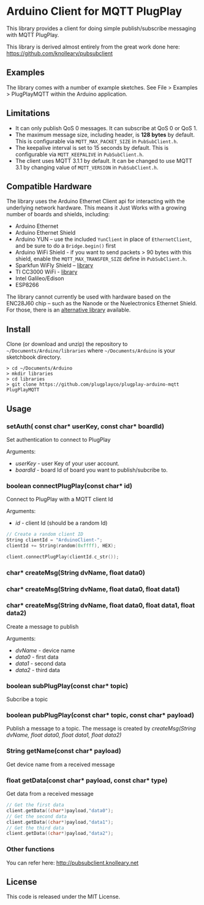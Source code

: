 # Arduino Client for MQTT PlugPlay

This library provides a client for doing simple publish/subscribe messaging with MQTT PlugPlay.

This library is derived almost entirely from the great work done here: https://github.com/knolleary/pubsubclient

## Examples

The library comes with a number of example sketches. See File > Examples > PlugPlayMQTT
within the Arduino application.

## Limitations

 - It can only publish QoS 0 messages. It can subscribe at QoS 0 or QoS 1.
 - The maximum message size, including header, is **128 bytes** by default. This
   is configurable via `MQTT_MAX_PACKET_SIZE` in `PubSubClient.h`.
 - The keepalive interval is set to 15 seconds by default. This is configurable
   via `MQTT_KEEPALIVE` in `PubSubClient.h`.
 - The client uses MQTT 3.1.1 by default. It can be changed to use MQTT 3.1 by
   changing value of `MQTT_VERSION` in `PubSubClient.h`.

## Compatible Hardware

The library uses the Arduino Ethernet Client api for interacting with the
underlying network hardware. This means it Just Works with a growing number of
boards and shields, including:

 - Arduino Ethernet
 - Arduino Ethernet Shield
 - Arduino YUN – use the included `YunClient` in place of `EthernetClient`, and
   be sure to do a `Bridge.begin()` first
 - Arduino WiFi Shield - if you want to send packets > 90 bytes with this shield,
   enable the `MQTT_MAX_TRANSFER_SIZE` define in `PubSubClient.h`.
 - Sparkfun WiFly Shield – [library](https://github.com/dpslwk/WiFly)
 - TI CC3000 WiFi - [library](https://github.com/sparkfun/SFE_CC3000_Library)
 - Intel Galileo/Edison
 - ESP8266

The library cannot currently be used with hardware based on the ENC28J60 chip –
such as the Nanode or the Nuelectronics Ethernet Shield. For those, there is an
[alternative library](https://github.com/njh/NanodeMQTT) available.

## Install

Clone (or download and unzip) the repository to `~/Documents/Arduino/libraries`
where `~/Documents/Arduino` is your sketchbook directory.

    > cd ~/Documents/Arduino
    > mkdir libraries
    > cd libraries
    > git clone https://github.com/plugplayco/plugplay-arduino-mqtt PlugPlayMQTT

## Usage

### setAuth( const char* userKey, const char* boardId)

Set authentication to connect to PlugPlay

Arguments: 
- *userKey* - user Key of your user account.
- *boardId* - board Id of board you want to publish/subcribe to.

### boolean connectPlugPlay(const char* id)

Connect to PlugPlay with a MQTT client Id

Arguments: 
- *id* - client Id (should be a random Id)

```c++
// Create a random client ID
String clientId = "ArduinoClient-";
clientId += String(random(0xffff), HEX);

client.connectPlugPlay(clientId.c_str());
```

### char* createMsg(String dvName, float data0)
### char* createMsg(String dvName, float data0, float data1)
### char* createMsg(String dvName, float data0, float data1, float data2)

Create a message to publish

Arguments: 
- *dvName* - device name
- *data0* - first data
- *data1* - second data
- *data2* - third data

### boolean subPlugPlay(const char* topic)

Subcribe a topic 

### boolean pubPlugPlay(const char* topic, const char* payload)

Publish a message to a topic. The message is created by *createMsg(String dvName, float data0, float data1, float data2)*

### String getName(const char* payload)

Get device name from a received message

### float getData(const char* payload, const char* type)

Get data from a received message

```c++
// Get the first data
client.getData((char*)payload,"data0");
// Get the second data
client.getData((char*)payload,"data1");
// Get the third data
client.getData((char*)payload,"data2");
```

### Other functions

You can refer here: http://pubsubclient.knolleary.net 

## License

This code is released under the MIT License.
